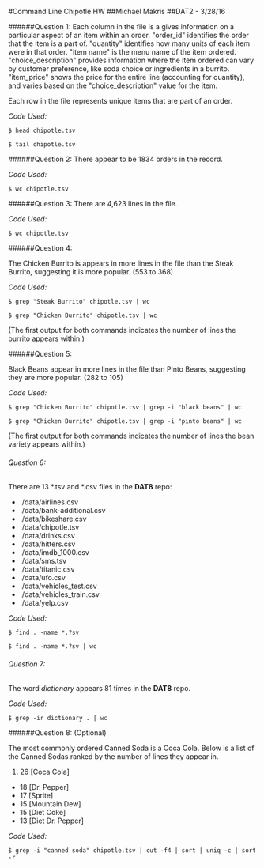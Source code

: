 #Command Line Chipotle HW
##Michael Makris
##DAT2 - 3/28/16

######Question 1:
Each column in the file is a gives information on a particular aspect of an item within an order. "order_id" identifies the order that the item is a part of. "quantity" identifies how many units of each item were in that order. "item name" is the menu name of the item ordered. "choice_description" provides information where the item ordered can vary by customer preference, like soda choice or ingredients in a burrito. "item_price" shows the price for the entire line (accounting for quantity), and varies based on the "choice_description" value for the item.

Each row in the file represents unique items that are part of an order.

_Code Used:_

```$ head chipotle.tsv```

```$ tail chipotle.tsv```

######Question 2:
There appear to be 1834 orders in the record.

_Code Used:_

```$ wc chipotle.tsv```

######Question 3:
There are 4,623 lines in the file.

_Code Used:_

```$ wc chipotle.tsv```

######Question 4:

The Chicken Burrito is appears in more lines in the file than the Steak Burrito, suggesting it is more popular. (553 to 368)

_Code Used:_

```$ grep "Steak Burrito" chipotle.tsv | wc```

```$ grep "Chicken Burrito" chipotle.tsv | wc```

(The first output for both commands indicates the number of lines the burrito appears within.)

######Question 5:

Black Beans appear in more lines in the file than Pinto Beans, suggesting they are more popular. (282 to 105)

_Code Used:_

```$ grep "Chicken Burrito" chipotle.tsv | grep -i "black beans" | wc```

```$ grep "Chicken Burrito" chipotle.tsv | grep -i "pinto beans" | wc```

(The first output for both commands indicates the number of lines the bean variety appears within.)

###### Question 6:

There are 13 \*.tsv and \*.csv files in the **DAT8** repo:

* ./data/airlines.csv
* ./data/bank-additional.csv
* ./data/bikeshare.csv
* ./data/chipotle.tsv
* ./data/drinks.csv
* ./data/hitters.csv
* ./data/imdb_1000.csv
* ./data/sms.tsv
* ./data/titanic.csv
* ./data/ufo.csv
* ./data/vehicles_test.csv
* ./data/vehicles_train.csv
* ./data/yelp.csv



_Code Used:_

```$ find . -name *.?sv```

```$ find . -name *.?sv | wc```

###### Question 7:

The word _dictionary_ appears 81 times in the **DAT8** repo.

_Code Used:_

```$ grep -ir dictionary . | wc```

######Question 8: (Optional)

The most commonly ordered Canned Soda is a Coca Cola. Below is a list of the Canned Sodas ranked by the number of lines they appear in.

1. 26 [Coca Cola]
* 18 [Dr. Pepper]
* 17 [Sprite]
* 15 [Mountain Dew]
* 15 [Diet Coke]
* 13 [Diet Dr. Pepper]

_Code Used:_

```$ grep -i "canned soda" chipotle.tsv | cut -f4 | sort | uniq -c | sort -r```